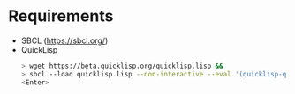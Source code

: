 # Requirements
 + SBCL (https://sbcl.org/)
 + QuickLisp
   ```bash
   > wget https://beta.quicklisp.org/quicklisp.lisp &&
   > sbcl --load quicklisp.lisp --non-interactive --eval '(quicklisp-quickstart:install)' --eval '(ql:add-to-init-file)'
   <Enter>
   ```
